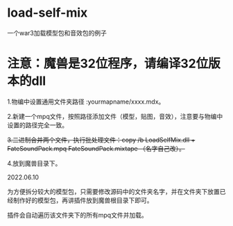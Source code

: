 # load-self-mix
一个war3加载模型包和音效包的例子
# 注意：魔兽是32位程序，请编译32位版本的dll
1.物编中设置通用文件夹路径 :yourmapname/xxxx.mdx。  

2.新建一个mpq文件，按照路径添加文件（模型，贴图，音效），注意要与物编中设置的路径完全一致。  

~~3.二进制合并两个文件，执行批处理文件：copy /b LoadSelfMix.dll + FateSoundPack.mpq FateSoundPack.mixtape （名字自己改）。~~  

4.放到魔兽目录下。

2022.06.10

为方便拆分较大的模型包，只需要修改源码中的文件夹名字，并在文件夹下放置已经制作好的模型包，再讲插件放到魔兽根目录下即可。

插件会自动遍历该文件夹下的所有mpq文件并加载。
